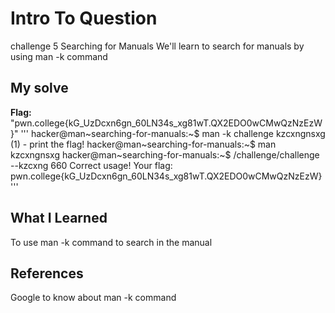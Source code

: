 # Intro To Question
challenge 5
Searching for Manuals 
We'll learn to search for manuals by using man -k command 
## My solve
**Flag:** "pwn.college{kG_UzDcxn6gn_60LN34s_xg81wT.QX2EDO0wCMwQzNzEzW}"
'''
hacker@man~searching-for-manuals:~$ man -k challenge
kzcxngnsxg (1)       - print the flag!
hacker@man~searching-for-manuals:~$ man kzcxngnsxg
hacker@man~searching-for-manuals:~$ /challenge/challenge  --kzcxng 660
Correct usage! Your flag: pwn.college{kG_UzDcxn6gn_60LN34s_xg81wT.QX2EDO0wCMwQzNzEzW}
'''
## What I Learned
To use man -k command to search in the manual 
## References
Google to know about man -k command
